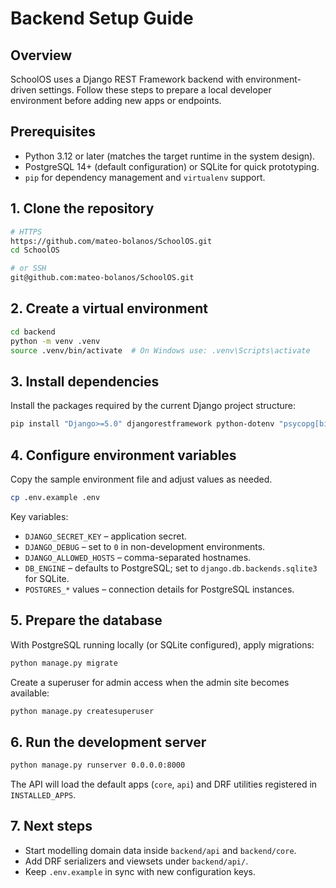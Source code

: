 # Backend Setup Guide

## Overview
SchoolOS uses a Django REST Framework backend with environment-driven settings. Follow these steps to prepare a local developer environment before adding new apps or endpoints.

## Prerequisites
- Python 3.12 or later (matches the target runtime in the system design).
- PostgreSQL 14+ (default configuration) or SQLite for quick prototyping.
- `pip` for dependency management and `virtualenv` support.

## 1. Clone the repository
```bash
# HTTPS
https://github.com/mateo-bolanos/SchoolOS.git
cd SchoolOS

# or SSH
git@github.com:mateo-bolanos/SchoolOS.git
```

## 2. Create a virtual environment
```bash
cd backend
python -m venv .venv
source .venv/bin/activate  # On Windows use: .venv\Scripts\activate
```

## 3. Install dependencies
Install the packages required by the current Django project structure:
```bash
pip install "Django>=5.0" djangorestframework python-dotenv "psycopg[binary]"
```

## 4. Configure environment variables
Copy the sample environment file and adjust values as needed.
```bash
cp .env.example .env
```
Key variables:
- `DJANGO_SECRET_KEY` – application secret.
- `DJANGO_DEBUG` – set to `0` in non-development environments.
- `DJANGO_ALLOWED_HOSTS` – comma-separated hostnames.
- `DB_ENGINE` – defaults to PostgreSQL; set to `django.db.backends.sqlite3` for SQLite.
- `POSTGRES_*` values – connection details for PostgreSQL instances.

## 5. Prepare the database
With PostgreSQL running locally (or SQLite configured), apply migrations:
```bash
python manage.py migrate
```
Create a superuser for admin access when the admin site becomes available:
```bash
python manage.py createsuperuser
```

## 6. Run the development server
```bash
python manage.py runserver 0.0.0.0:8000
```
The API will load the default apps (`core`, `api`) and DRF utilities registered in `INSTALLED_APPS`.

## 7. Next steps
- Start modelling domain data inside `backend/api` and `backend/core`.
- Add DRF serializers and viewsets under `backend/api/`.
- Keep `.env.example` in sync with new configuration keys.
